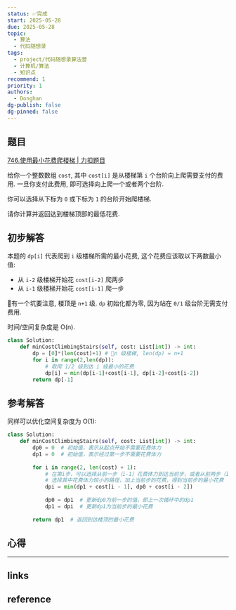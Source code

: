 ```yaml
---
status: ✅完成
start: 2025-05-28
due: 2025-05-28
topic:
  - 算法
  - 代码随想录
tags:
  - project/代码随想录算法营
  - 计算机/算法
  - 知识点
recommend: 1
priority: 1
authors:
  - Donghan
dg-publish: false
dg-pinned: false
---
```

## 题目
[746.使用最小花费爬楼梯 | 力扣题目](https://leetcode.cn/problems/min-cost-climbing-stairs/)

给你一个整数数组 `cost`, 其中 `cost[i]` 是从楼梯第 `i` 个台阶向上爬需要支付的费用. 一旦你支付此费用, 即可选择向上爬一个或者两个台阶.

你可以选择从下标为 `0` 或下标为 `1` 的台阶开始爬楼梯.

请你计算并返回达到楼梯顶部的最低花费.
## 初步解答
本题的 `dp[i]` 代表爬到 `i` 级楼梯所需的最小花费, 这个花费应该取以下两数最小值:
- 从 `i-2` 级楼梯开始花 `cost[i-2]` 爬两步
- 从 `i-1` 级楼梯开始花 `cost[i-1]` 爬一步

🚨有一个坑要注意, 楼顶是 `n+1` 级. `dp` 初始化都为零, 因为站在 `0/1` 级台阶无需支付费用.

时间/空间复杂度是 O(n).
```python
class Solution:
    def minCostClimbingStairs(self, cost: List[int]) -> int:
        dp = [0]*(len(cost)+1) # 🚨n 级楼梯, len(dp) = n+1
        for i in range(2,len(dp)):
            # 取爬 1/2 级到达 i 级最小的花费
            dp[i] = min(dp[i-1]+cost[i-1], dp[i-2]+cost[i-2])
        return dp[-1]
```

## 参考解答
同样可以优化空间复杂度为 O(1):
```python
class Solution:
    def minCostClimbingStairs(self, cost: List[int]) -> int:
        dp0 = 0  # 初始值，表示从起点开始不需要花费体力
        dp1 = 0  # 初始值，表示经过第一步不需要花费体力
        
        for i in range(2, len(cost) + 1):
            # 在第i步，可以选择从前一步（i-1）花费体力到达当前步，或者从前两步（i-2）花费体力到达当前步
            # 选择其中花费体力较小的路径，加上当前步的花费，得到当前步的最小花费
            dpi = min(dp1 + cost[i - 1], dp0 + cost[i - 2])
            
            dp0 = dp1  # 更新dp0为前一步的值，即上一次循环中的dp1
            dp1 = dpi  # 更新dp1为当前步的最小花费
        
        return dp1  # 返回到达楼顶的最小花费
```

## 心得

---
## links


## reference
